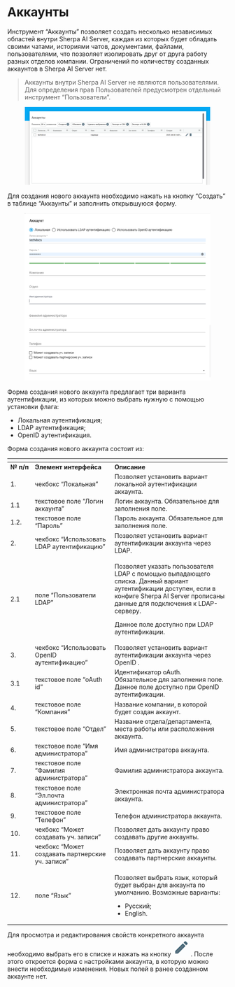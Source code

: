 # Аккаунты

Инструмент “Аккаунты” позволяет создать несколько независимых областей внутри Sherpa AI Server, каждая из которых будет обладать своими чатами, историями чатов, документами, файлами, пользователями, что позволяет изолировать друг от друга работу разных отделов компании. Ограничений по количеству созданных аккаунтов в Sherpa AI Server нет.

> Аккаунты внутри Sherpa AI Server не являются пользователями. Для определения прав Пользователей предусмотрен отдельный инструмент “Пользователи”.

<figure><img src="../../.gitbook/assets/изображение (2) (1).png" alt=""><figcaption></figcaption></figure>

Для создания нового аккаунта необходимо нажать на кнопку “Создать” в таблице “Аккаунты” и заполнить открывшуюся форму.

<figure><img src="../../.gitbook/assets/2025-08-06_20-58-15.png" alt=""><figcaption></figcaption></figure>

Форма создания нового аккаунта предлагает три варианта аутентификации, из которых можно выбрать нужную с помощью установки флага:&#x20;

* Локальная аутентификация;
* LDAP аутентификация;
* OpenID аутентификация.

Форма создания нового аккаунта состоит из:

<table data-header-hidden><thead><tr><th width="55"></th><th width="206"></th><th width="361"></th></tr></thead><tbody><tr><td><strong>№ п/п</strong></td><td><strong>Элемент интерфейса</strong></td><td><strong>Описание</strong> </td></tr><tr><td>1. </td><td>чекбокс “Локальная”</td><td>Позволяет установить вариант локальной аутентификации аккаунта.</td></tr><tr><td>1.1</td><td>текстовое поле “Логин аккаунта”</td><td>Логин аккаунта. Обязательное для заполнения поле.</td></tr><tr><td>1.2.</td><td>текстовое поле “Пароль”</td><td>Пароль аккаунта. Обязательное для заполнения поле.</td></tr><tr><td>2.</td><td>чекбокс “Использовать LDAP аутентификацию”</td><td>Позволяет установить вариант аутентификации аккаунта через LDAP.</td></tr><tr><td>2.1</td><td>поле “Пользователи LDAP”</td><td><p>Позволяет указать пользователя LDAP с помощью выпадающего списка. Данный вариант аутентификации доступен, если в конфиге Sherpa AI Server прописаны данные для подключения к LDAP-серверу. </p><p>Данное поле доступно при LDAP аутентификации.</p></td></tr><tr><td>3.</td><td>чекбокс “Использовать OpenID аутентификацию”</td><td>Позволяет установить вариант аутентификации аккаунта через OpenID .</td></tr><tr><td>3.1</td><td>текстовое поле “oAuth id”</td><td>Идентификатор oAuth. Обязательное для заполнения поле.<br>Данное поле доступно при OpenID аутентификации.</td></tr><tr><td>4.</td><td>текстовое поле “Компания”</td><td>Название компании, в которой будет создан аккаунт.</td></tr><tr><td>5.</td><td>текстовое поле “Отдел”</td><td>Название отдела/департамента, места работы или расположения аккаунта.</td></tr><tr><td>6.</td><td>текстовое поле “Имя администратора”</td><td>Имя администратора аккаунта.</td></tr><tr><td>7.</td><td>текстовое поле “Фамилия администратора”</td><td>Фамилия администратора аккаунта.</td></tr><tr><td>8.</td><td>текстовое поле “Эл.почта администратора”</td><td>Электронная почта администратора аккаунта.</td></tr><tr><td>9.</td><td>текстовое поле “Телефон”</td><td>Телефон администратора аккаунта.</td></tr><tr><td>10.</td><td>чекбокс “Может создавать уч. записи”</td><td>Позволяет дать аккаунту право создавать другие аккаунты.</td></tr><tr><td>11.</td><td>чекбокс “Может создавать партнерские уч. записи”</td><td>Позволяет дать аккаунту право создавать партнерские аккаунты.</td></tr><tr><td>12.</td><td>поле “Язык”</td><td><p>Позволяет выбрать язык, который будет выбран для аккаунта по умолчанию. Возможные варианты:</p><ul><li>Русский;</li><li>English.</li></ul></td></tr></tbody></table>

Для просмотра и редактирования свойств конкретного аккаунта необходимо выбрать его в списке и нажать на кнопку ![](<../../.gitbook/assets/изображение (303).png>). После этого откроется форма с настройками аккаунта, в которую можно внести необходимые изменения. Новых полей в ранее созданном аккаунте нет.
